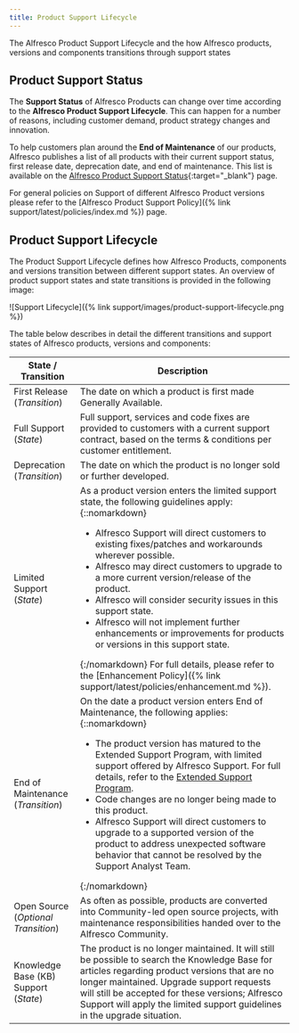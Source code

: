 ```yaml
---
title: Product Support Lifecycle
---
```


The Alfresco Product Support Lifecycle and the how Alfresco products, versions and components transitions through support states

## Product Support Status

The **Support Status** of Alfresco Products can change over time according to the **Alfresco Product Support Lifecycle**. This can happen for a number of reasons, including customer demand, product strategy changes and innovation.

To help customers plan around the **End of Maintenance** of our products, Alfresco publishes a list of all products with their current support status, first release date, deprecation date, and end of maintenance. This list is available on the [Alfresco Product Support Status](https://www.alfresco.com/services/subscription/technical-support/product-support-status){:target="_blank"} page.

For general policies on Support of different Alfresco Product versions please refer to the [Alfresco Product Support Policy]({% link support/latest/policies/index.md %}) page.

## Product Support Lifecycle

 The Product Support Lifecycle defines how Alfresco Products, components and versions transition between different support states. An overview of product support states and state transitions is provided in the following image:

![Support Lifecycle]({% link support/images/product-support-lifecycle.png %})

The table below describes in detail the different transitions and support states of Alfresco products, versions and components:

|State / Transition|Description|
|------------------|-----------|
|First Release (*Transition*)|The date on which a product is first made Generally Available.|
|Full Support (*State*)|Full support, services and code fixes are provided to customers with a current support contract, based on the terms & conditions per customer entitlement.|
|Deprecation (*Transition*)|The date on which the product is no longer sold or further developed.|
|Limited Support (*State*)|As a product version enters the limited support state, the following guidelines apply:{::nomarkdown}<ul><li>Alfresco Support will direct customers to existing fixes/patches and workarounds wherever possible. </li><li>Alfresco may direct customers to upgrade to a more current version/release of the product.</li><li>Alfresco will consider security issues in this support state.</li><li>Alfresco will not implement further enhancements or improvements for products or versions in this support state.</li></ul>{:/nomarkdown} For full details, please refer to the [Enhancement Policy]({% link support/latest/policies/enhancement.md %}).|
|End of Maintenance (*Transition*)|On the date a product version enters End of Maintenance, the following applies:{::nomarkdown}<ul><li>The product version has matured to the Extended Support Program, with limited support offered by Alfresco Support. For full details, refer to the <a href="https://community.hyland.com/customer-portal/wiki/hyland-support/software-maintenance-extended-support-program" target="_blank">Extended Support Program</a>.</li><li>Code changes are no longer being made to this product.</li><li>Alfresco Support will direct customers to upgrade to a supported version of the product to address unexpected software behavior that cannot be resolved by the Support Analyst Team.</li></ul>{:/nomarkdown}|
|Open Source (*Optional Transition*)|As often as possible, products are converted into Community-led open source projects, with maintenance responsibilities handed over to the Alfresco Community.|
|Knowledge Base (KB) Support (*State*)|The product is no longer maintained. It will still be possible to search the Knowledge Base for articles regarding product versions that are no longer maintained. Upgrade support requests will still be accepted for these versions; Alfresco Support will apply the limited support guidelines in the upgrade situation.|
